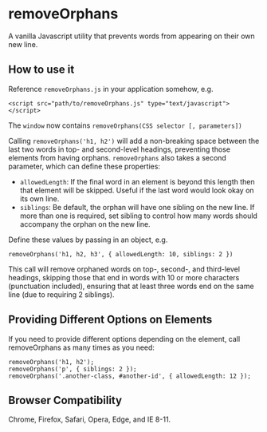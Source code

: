 # removeOrphans

A vanilla Javascript utility that prevents words from appearing on their own new line.

## How to use it

Reference `removeOrphans.js` in your application somehow, e.g.

`<script src="path/to/removeOrphans.js" type="text/javascript"></script>`

The `window` now contains `removeOrphans(CSS selector [, parameters])`

Calling `removeOrphans('h1, h2')` will add a non-breaking space between the last two words in top- and second-level headings, preventing those elements from having orphans.
`removeOrphans` also takes a second parameter, which can define these properties:
- `allowedLength`: If the final word in an element is beyond this length then that element will be skipped. Useful if the last word would look okay on its own line.
- `siblings`: Be default, the orphan will have one sibling on the new line. If more than one is required, set sibling to control how many words should accompany the orphan on the new line.

Define these values by passing in an object, e.g.

`removeOrphans('h1, h2, h3', { allowedLength: 10, siblings: 2 })`

This call will remove orphaned words on top-, second-, and third-level headings, skipping those that end in words with 10 or more characters (punctuation included), ensuring that at least three words end on the same line (due to requiring 2 siblings).

## Providing Different Options on Elements

If you need to provide different options depending on the element, call removeOrphans as many times as you need:

```
removeOrphans('h1, h2');
removeOrphans('p', { siblings: 2 });
removeOrphans('.another-class, #another-id', { allowedLength: 12 });
```

## Browser Compatibility
Chrome, Firefox, Safari, Opera, Edge, and IE 8-11.
